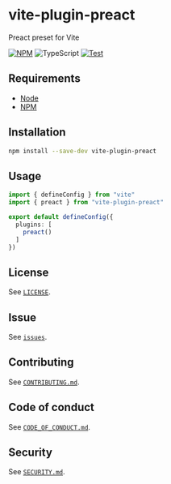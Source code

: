 # vite-plugin-preact

Preact preset for Vite

[![NPM](https://badgen.net/npm/v/vite-plugin-preact)](https://www.npmjs.com/package/vite-plugin-preact) ![TypeScript](https://badgen.net/npm/types/vite-plugin-preact) [![Test](https://github.com/aminnairi/vite-plugin-preact/actions/workflows/test.yaml/badge.svg?branch=development)](https://github.com/aminnairi/vite-plugin-preact/actions/workflows/test.yaml)

## Requirements

- [Node](https://nodejs.org/)
- [NPM](https://www.npmjs.com/)

## Installation

```bash
npm install --save-dev vite-plugin-preact
```

## Usage

```typescript
import { defineConfig } from "vite"
import { preact } from "vite-plugin-preact"

export default defineConfig({
  plugins: [
    preact()
  ]
})
```

## License

See [`LICENSE`](./LICENSE).

## Issue

See [`issues`](../../issues).

## Contributing

See [`CONTRIBUTING.md`](./CONTRIBUTING.md).

## Code of conduct

See [`CODE_OF_CONDUCT.md`](./CODE_OF_CONDUCT.md).

## Security

See [`SECURITY.md`](./SECURITY.md).
